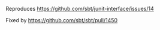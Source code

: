 Reproduces <https://github.com/sbt/junit-interface/issues/14>

Fixed by <https://github.com/sbt/sbt/pull/1450>
